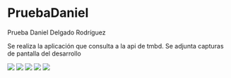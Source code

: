 # PruebaDaniel
Prueba Daniel Delgado Rodríguez

Se realiza la aplicación que consulta a la api de tmbd. Se adjunta capturas de pantalla del desarrollo

<img src="https://github.com/DanielSemilleroUAO/PruebaDaniel/blob/main/imagen1.jpeg">

<img src="https://github.com/DanielSemilleroUAO/PruebaDaniel/blob/main/imagen_2.jpeg">

<img src="https://github.com/DanielSemilleroUAO/PruebaDaniel/blob/main/imagen_3.jpeg">

<img src="https://github.com/DanielSemilleroUAO/PruebaDaniel/blob/main/imagen_4.jpeg">

<img src="https://github.com/DanielSemilleroUAO/PruebaDaniel/blob/main/imagen_5.jpeg">

